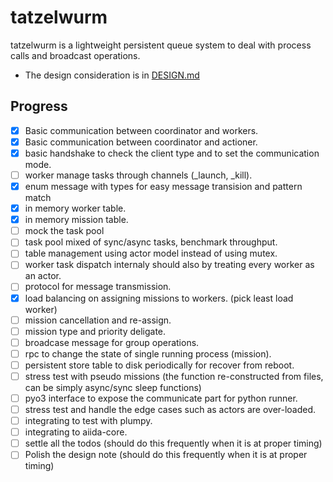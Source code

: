 # tatzelwurm

tatzelwurm is a lightweight persistent queue system to deal with process calls and broadcast operations.

- The design consideration is in [DESIGN.md](https://github.com/unkcpz/tatzelwurm/blob/main/DESIGN.md)

## Progress

- [x] Basic communication between coordinator and workers.
- [x] Basic communication between coordinator and actioner.
- [x] basic handshake to check the client type and to set the communication mode.
- [ ] worker manage tasks through channels (_launch, _kill).
- [x] enum message with types for easy message transision and pattern match
- [x] in memory worker table.
- [x] in memory mission table.
- [ ] mock the task pool
- [ ] task pool mixed of sync/async tasks, benchmark throughput.
- [ ] table management using actor model instead of using mutex.
- [ ] worker task dispatch internaly should also by treating every worker as an actor. 
- [ ] protocol for message transmission.
- [x] load balancing on assigning missions to workers. (pick least load worker)
- [ ] mission cancellation and re-assign.
- [ ] mission type and priority deligate.
- [ ] broadcase message for group operations.
- [ ] rpc to change the state of single running process (mission).
- [ ] persistent store table to disk periodically for recover from reboot.
- [ ] stress test with pseudo missions (the function re-constructed from files, can be simply async/sync sleep functions)
- [ ] pyo3 interface to expose the communicate part for python runner.
- [ ] stress test and handle the edge cases such as actors are over-loaded.
- [ ] integrating to test with plumpy.
- [ ] integrating to aiida-core.
- [ ] settle all the todos (should do this frequently when it is at proper timing)
- [ ] Polish the design note (should do this frequently when it is at proper timing)
